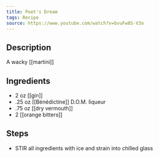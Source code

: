 ```yaml
---
title: Poet's Dream
tags: Recipe
source: https://www.youtube.com/watch?v=bvuFw8S-V3o
---
```

## Description
A wacky [[martini]]
## Ingredients
- 2 oz [[gin]] 
- .25 oz [[Bénédictine]] D.O.M. liqueur
- .75 oz [[dry vermouth]] 
- 2 [[orange bitters]]
## Steps
- STIR all ingredients with ice and strain into chilled glass